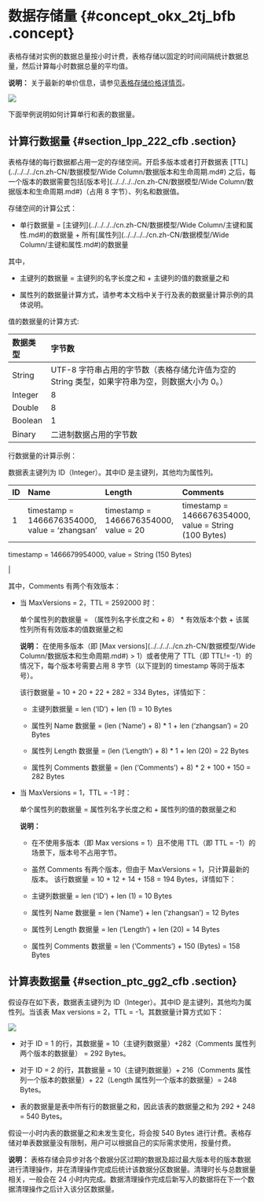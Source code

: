 # 数据存储量 {#concept_okx_2tj_bfb .concept}

表格存储对实例的数据总量按小时计费，表格存储以固定的时间间隔统计数据总量，然后计算每小时数据总量的平均值。

**说明：** 关于最新的单价信息，请参见[表格存储价格详情页](https://www.aliyun.com/price/product?spm=a2c4g.11186623.2.5.66205ca3lVg8xr#/ots/detail)。

![](http://static-aliyun-doc.oss-cn-hangzhou.aliyuncs.com/assets/img/20254/156101687611615_zh-CN.png)

下面举例说明如何计算单行和表的数据量。

## 计算行数据量 {#section_lpp_222_cfb .section}

表格存储的每行数据都占用一定的存储空间。开启多版本或者打开数据表 [TTL](../../../../cn.zh-CN/数据模型/Wide Column/数据版本和生命周期.md#) 之后，每一个版本的数据需要包括[版本号](../../../../cn.zh-CN/数据模型/Wide Column/数据版本和生命周期.md#)（占用 8 字节）、列名和数据值。

存储空间的计算公式：

-   单行数据量 = [主键列](../../../../cn.zh-CN/数据模型/Wide Column/主键和属性.md#)的数据量 + 所有[属性列](../../../../cn.zh-CN/数据模型/Wide Column/主键和属性.md#)的数据量

其中，

-   主键列的数据量 = 主键列的名字长度之和 + 主键列的值的数据量之和

-   属性列的数据量计算方式，请参考本文档中关于行及表的数据量计算示例的具体说明。


值的数据量的计算方式:

|数据类型|字节数|
|:---|:--|
|String|UTF-8 字符串占用的字节数（表格存储允许值为空的 String 类型，如果字符串为空，则数据大小为 0。）|
|Integer|8|
|Double|8|
|Boolean|1|
|Binary|二进制数据占用的字节数|

行数据量的计算示例：

数据表主键列为 ID（Integer）。其中ID 是主键列，其他均为属性列。

|ID|Name|Length|Comments|
|:-|:---|:-----|:-------|
|1|timestamp = 1466676354000, value = ‘zhangsan’|timestamp = 1466676354000, value = 20| timestamp = 1466676354000, value = String \(100 Bytes\)

 timestamp = 1466679954000, value = String \(150 Bytes\)

 |

其中，Comments 有两个有效版本：

-   当 MaxVersions = 2，TTL = 2592000 时：

    单个属性列的数据量 = （属性列名字长度之和 + 8） \* 有效版本个数 + 该属性列所有有效版本的值数据量之和

    **说明：** 在使用多版本（即 [Max versions](../../../../cn.zh-CN/数据模型/Wide Column/数据版本和生命周期.md#) \> 1）或者使用了 TTL（即 TTL!= -1）的情况下，每个版本号需要占用 8 字节（以下提到的 timestamp 等同于版本号）。

    该行数据量 = 10 + 20 + 22 + 282 = 334 Bytes，详情如下：

    -   主键列数据量 = len \(‘ID’\) + len \(1\) = 10 Bytes

    -   属性列 Name 数据量 = \(len \(‘Name’\) + 8\) \* 1 + len \(‘zhangsan’\) = 20 Bytes

    -   属性列 Length 数据量 = \(len \(‘Length’\) + 8\) \* 1 + len \(20\) = 22 Bytes

    -   属性列 Comments 数据量 = \(len \(‘Comments’\) + 8\) \* 2 + 100 + 150 = 282 Bytes

-   当 MaxVersions = 1，TTL = -1 时：

    单个属性列的数据量 = 属性列名字长度之和 + 属性列的值的数据量之和

    **说明：** 

    -   在不使用多版本（即 Max versions = 1）且不使用 TTL（即 TTL = -1）的场景下，版本号不占用字节。
    -   虽然 Comments 有两个版本，但由于 MaxVersions = 1，只计算最新的版本。
    该行数据量 = 10 + 12 + 14 + 158 = 194 Bytes，详情如下：

    -   主键列数据量 = len \(‘ID’\) + len \(1\) = 10 Bytes

    -   属性列 Name 数据量 = len \(‘Name’\) + len \(‘zhangsan’\) = 12 Bytes

    -   属性列 Length 数据量 = len \(‘Length’\) + len \(20\) = 14 Bytes

    -   属性列 Comments 数据量 = len \(‘Comments’\) + 150 \(Bytes\) = 158 Bytes


## 计算表数据量 {#section_ptc_gg2_cfb .section}

假设存在如下表，数据表主键列为 ID（Integer）。其中ID 是主键列，其他均为属性列。当该表 Max versions = 2，TTL = -1。其数据量计算方式如下：

![](http://static-aliyun-doc.oss-cn-hangzhou.aliyuncs.com/assets/img/20254/156101687611617_zh-CN.png)

-   对于 ID = 1 的行，其数据量 = 10（主键列数据量）+282（Comments 属性列两个版本的数据量） = 292 Bytes。

-   对于 ID = 2 的行，其数据量 = 10（主键列数据量）+ 216（Comments 属性列一个版本的数据量）+ 22（Length 属性列一个版本的数据量）= 248 Bytes。

-   表的数据量是表中所有行的数据量之和，因此该表的数据量之和为 292 + 248 = 540 Bytes。


假设一小时内表的数据量之和未发生变化，将会按 540 Bytes 进行计费。表格存储对单表数据量没有限制，用户可以根据自己的实际需求使用，按量付费。

**说明：** 表格存储会异步对各个数据分区过期的数据及超过最大版本号的版本数据进行清理操作，并在清理操作完成后统计该数据分区数据量。清理时长与总数据量相关，一般会在 24 小时内完成。数据清理操作完成后新写入的数据将在下一个数据清理操作之后计入该分区数据量。

